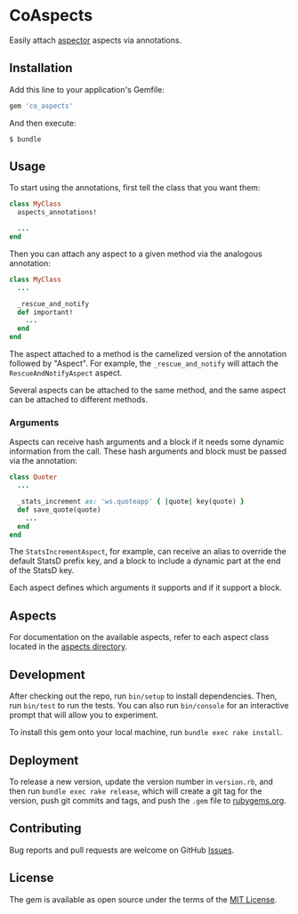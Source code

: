 # CoAspects

Easily attach [aspector](https://github.com/gcao/aspector) aspects via
annotations.

## Installation

Add this line to your application's Gemfile:

```ruby
gem 'co_aspects'
```

And then execute:

    $ bundle

## Usage

To start using the annotations, first tell the class that you want them:

```ruby
class MyClass
  aspects_annotations!

  ...
end
```

Then you can attach any aspect to a given method via the analogous annotation:

```ruby
class MyClass
  ...

  _rescue_and_notify
  def important!
    ...
  end
end
```

The aspect attached to a method is the camelized version of the annotation
followed by "Aspect". For example, the `_rescue_and_notify` will attach the
`RescueAndNotifyAspect` aspect.

Several aspects can be attached to the same method, and the same aspect can be
attached to different methods.

### Arguments

Aspects can receive hash arguments and a block if it needs some dynamic
information from the call. These hash arguments and block must be passed via the
annotation:

```ruby
class Quoter
  ...

  _stats_increment as: 'ws.quoteapp' { |quote| key(quote) }
  def save_quote(quote)
    ...
  end
end
```

The `StatsIncrementAspect`, for example, can receive an alias to override the
default StatsD prefix key, and a block to include a dynamic part at the end of
the StatsD key.

Each aspect defines which arguments it supports and if it support a block.

## Aspects

For documentation on the available aspects, refer to each aspect class located
in the [aspects
directory](https://github.com/comparaonline/co_aspects/tree/master/lib/co_aspects/aspects).

## Development

After checking out the repo, run `bin/setup` to install dependencies. Then, run
`bin/test` to run the tests. You can also run `bin/console` for an interactive
prompt that will allow you to experiment.

To install this gem onto your local machine, run `bundle exec rake install`.

## Deployment

To release a new version, update the version number in `version.rb`, and then
run `bundle exec rake release`, which will create a git tag for the version,
push git commits and tags, and push the `.gem` file to
[rubygems.org](https://rubygems.org).

## Contributing

Bug reports and pull requests are welcome on GitHub
[Issues](https://github.com/comparaonline/co_aspects).

## License

The gem is available as open source under the terms of the [MIT
License](http://opensource.org/licenses/MIT).

